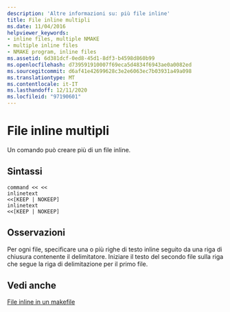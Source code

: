 ```yaml
---
description: 'Altre informazioni su: più file inline'
title: File inline multipli
ms.date: 11/04/2016
helpviewer_keywords:
- inline files, multiple NMAKE
- multiple inline files
- NMAKE program, inline files
ms.assetid: 6d381dcf-0ed8-45d1-8df3-b4598d860b99
ms.openlocfilehash: d739591910007f69eca5d4834f6943ae0a0082ed
ms.sourcegitcommit: d6af41e42699628c3e2e6063ec7b03931a49a098
ms.translationtype: MT
ms.contentlocale: it-IT
ms.lasthandoff: 12/11/2020
ms.locfileid: "97190601"
---
```

# <a name="multiple-inline-files"></a>File inline multipli

Un comando può creare più di un file inline.

## <a name="syntax"></a>Sintassi

```
command << <<
inlinetext
<<[KEEP | NOKEEP]
inlinetext
<<[KEEP | NOKEEP]
```

## <a name="remarks"></a>Osservazioni

Per ogni file, specificare una o più righe di testo inline seguito da una riga di chiusura contenente il delimitatore. Iniziare il testo del secondo file sulla riga che segue la riga di delimitazione per il primo file.

## <a name="see-also"></a>Vedi anche

[File inline in un makefile](inline-files-in-a-makefile.md)
